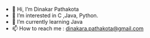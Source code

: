 - 👋 Hi, I’m Dinakar Pathakota
- 👀 I’m interested in C ,Java, Python.
- 🌱 I’m currently learning Java
- 📫 How to reach me : dinakara.pathakota@gmail.com

<!---
ASH04DP/ASH04DP is a ✨ special ✨ repository because its `README.md` (this file) appears on your GitHub profile.
You can click the Preview link to take a look at your changes.
--->
